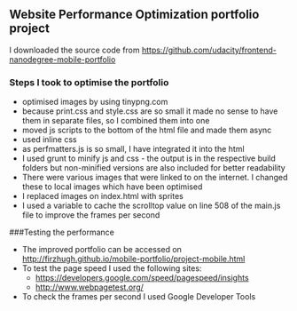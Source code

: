 ## Website Performance Optimization portfolio project

I downloaded the source code from https://github.com/udacity/frontend-nanodegree-mobile-portfolio

### Steps I took to optimise the portfolio

* optimised images by using tinypng.com
* because print.css and style.css are so small it made no sense to have them in separate files, so I combined them into one
* moved js scripts to the bottom of the html file and made them async
* used inline css
* as perfmatters.js is so small, I have integrated it into the html
* I used grunt to minify js and css - the output is in the respective build folders but non-minified versions are also included for better readability
* There were various images that were linked to on the internet. I changed these to local images which have been optimised
* I replaced images on index.html with sprites
* I used a variable to cache the scrolltop value on line 508 of the main.js file to improve the frames per second


###Testing the performance
   
* The improved portfolio can be accessed on http://firzhugh.github.io/mobile-portfolio/project-mobile.html
* To test the page speed I used the following sites:
    * https://developers.google.com/speed/pagespeed/insights
    * http://www.webpagetest.org/
* To check the frames per second I used Google Developer Tools